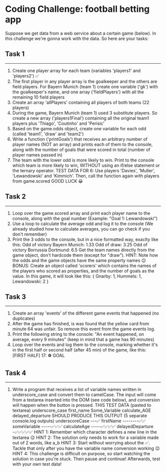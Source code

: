 # Coding Challenge: football betting app

Suppose we get data from a web service about a certain game (below). In this challenge we're gonna work with the data. So here are your tasks:

## Task 1

---

1. Create one player array for each team (variables 'players1' and 'players2') ✅
2. The first player in any player array is the goalkeeper and the others are field players. For Bayern Munich (team 1) create one variable ('gk') with the goalkeeper's name, and one array ('fieldPlayers') with all the remaining 10 field players
3. Create an array 'allPlayers' containing all players of both teams (22 players)
4. During the game, Bayern Munich (team 1) used 3 substitute players. So create a new array ('players1Final') containing all the original team1 players plus 'Thiago', 'Coutinho' and 'Perisic'
5. Based on the game.odds object, create one variable for each odd (called 'team1', 'draw' and 'team2')
6. Write a function ('printGoals') that receives an arbitrary number of player names (NOT an array) and prints each of them to the console, along with the number of goals that were scored in total (number of player names passed in)
7. The team with the lower odd is more likely to win. Print to the console which team is more likely to win, WITHOUT using an if/else statement or the ternary operator.
   TEST DATA FOR 6: Use players 'Davies', 'Muller', 'Lewandowski' and 'Kimmich'. Then, call the function again with players from game.scored
   GOOD LUCK 😀

## Task 2

---

1. Loop over the game.scored array and print each player name to the console, along with the goal number (Example: "Goal 1: Lewandowski")
2. Use a loop to calculate the average odd and log it to the console (We already studied how to calculate averages, you can go check if you don't remember)
3. Print the 3 odds to the console, but in a nice formatted way, exaclty like this:
   Odd of victory Bayern Munich: 1.33
   Odd of draw: 3.25
   Odd of victory Borrussia Dortmund: 6.5
   Get the team names directly from the game object, don't hardcode them (except for "draw"). HINT: Note how the odds and the game objects have the same property names 😉
   BONUS: Create an object called 'scorers' which contains the names of the players who scored as properties, and the number of goals as the value. In this game, it will look like this:
   {
   Gnarby: 1,
   Hummels: 1,
   Lewandowski: 2
   }

## Task 3

---

1. Create an array 'events' of the different game events that happened (no duplicates)
2. After the game has finished, is was found that the yellow card from minute 64 was unfair. So remove this event from the game events log.
3. Print the following string to the console: "An event happened, on average, every 9 minutes" (keep in mind that a game has 90 minutes)
4. Loop over the events and log them to the console, marking whether it's in the first half or second half (after 45 min) of the game, like this:
   [FIRST HALF] 17: ⚽️ GOAL

## Task 4

---

1. Write a program that receives a list of variable names written in underscore_case and convert them to camelCase.
   The input will come from a textarea inserted into the DOM (see code below), and conversion will happen when the button is pressed.
   THIS TEST DATA (pasted to textarea)
   underscore_case
   first_name
   Some_Variable
   calculate_AGE
   delayed_departure
   SHOULD PRODUCE THIS OUTPUT (5 separate console.log outputs)
   underscoreCase ---✅
   firstName --------✅✅
   someVariable -----✅✅✅
   calculateAge -----✅✅✅✅
   delayedDeparture -✅✅✅✅✅
   HINT 1: Remember which character defines a new line in the textarea 😉
   HINT 2: The solution only needs to work for a variable made out of 2 words, like a_b
   HINT 3: Start without worrying about the ✅. Tackle that only after you have the variable name conversion working 😉
   HINT 4: This challenge is difficult on purpose, so start watching the solution in case you're stuck. Then pause and continue!
   Afterwards, test with your own test data!
